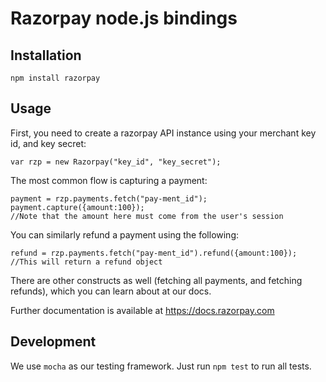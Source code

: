 # Razorpay node.js bindings

## Installation

    npm install razorpay

## Usage

First, you need to create a razorpay API instance using your merchant key id, and key secret:

    var rzp = new Razorpay("key_id", "key_secret");

The most common flow is capturing a payment:

    payment = rzp.payments.fetch("pay-ment_id");
    payment.capture({amount:100});
    //Note that the amount here must come from the user's session

You can similarly refund a payment using the following:

    refund = rzp.payments.fetch("pay-ment_id").refund({amount:100});
    //This will return a refund object

There are other constructs as well (fetching all payments, and fetching refunds), which you can learn about at our docs.

Further documentation is available at <https://docs.razorpay.com>


## Development

We use `mocha` as our testing framework. Just run `npm test` to run all tests.